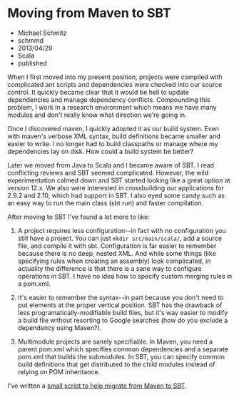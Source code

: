 # Moving from Maven to SBT
- Michael Schmitz
- schmmd
- 2013/04/29
- Scala
- published

When I first moved into my present position, projects were compiled with
complicated ant scripts and dependencies were checked into our source control.
It quickly became clear that it would be hell to update dependencies and manage
dependency conflicts.  Compounding this problem, I work in a research
environment which means we have many modules and don't really know what
direction we're going in.

Once I discovered maven, I quickly adopted it as our build system.  Even with
maven's verbose XML syntax, build definitions became smaller and easier to
write.  I no longer had to build classpaths or manage where my dependencies lay
on disk.  How could a build system be better?

Later we moved from Java to Scala and I became aware of SBT.  I read
conflicting reviews and SBT seemed complicated.  However, the wild
experimentation calmed down and SBT started looking like a great option at
version 12.x.  We also were interested in crossbuilding our applications for
2.9.2 and 2.10, which had support in SBT.  I also eyed some candy such as an
easy way to run the main class (sbt run) and faster compilation.

After moving to SBT I've found a lot more to like:

1. A project requires less configuration--in fact with no configuration you
still have a project.  You can just `mkdir src/main/scala/`, add a source file,
and compile it with sbt.  Configuration is far easier to remember because there
is no deep, nested XML.  And while some things (like specifying rules when
creating an assembly) look complicated, in actuality the difference is that
there is a sane way to configure operations in SBT.  I have no idea how to
specify custom merging rules in a pom.xml.</li>

2. It's easier to remember the syntax--in part because you don't need to put
elements at the proper vertical position.  SBT has the drawback of less
programatically-modifiable build files, but it's way easier to modify a build
file without resorting to Google searches (how do you exclude a dependency
using Maven?).</li>

3. Multimodule projects are sanely specifiable.  In Maven, you need a parent
pom.xml which specifies common dependencies and a separate pom.xml that builds
the submodules.  In SBT, you can specify common build definitions that get
distributed to the child modules instead of relying on POM inheritance.

I've written a <a href="https://gist.github.com/schmmd/5050790">small script to
help migrate from Maven to SBT</a>.
